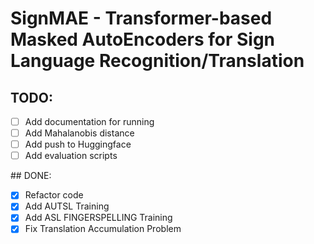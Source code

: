 # SignMAE - Transformer-based Masked AutoEncoders for Sign Language Recognition/Translation



## TODO:
- [ ] Add documentation for running
- [ ] Add Mahalanobis distance
- [ ] Add push to Huggingface
- [ ] Add evaluation scripts

## DONE:
- [x] Refactor code
- [x] Add AUTSL Training
- [x] Add ASL FINGERSPELLING Training
- [x] Fix Translation Accumulation Problem